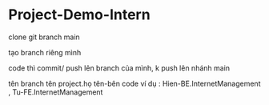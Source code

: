 # Project-Demo-Intern

clone git branch main

tạo branch riêng mình 

code thì commit/ push lên branch của mình, k push lên nhánh main

tên branch tên project.họ tên-bên code
ví dụ : Hien-BE.InternetManagement , Tu-FE.InternetManagement
